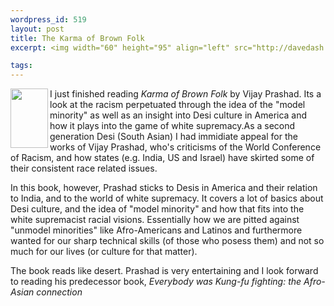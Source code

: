 ```yaml
--- 
wordpress_id: 519
layout: post
title: The Karma of Brown Folk
excerpt: <img width="60" height="95" align="left" src="http://davedash.com/images/articles/20021122230338475_1.jpeg" alt=""> I just finished reading <i>Karma of Brown Folk</i> by Vijay Prashad.  Its a look at the racism perpetuated through the idea of the "model minority" as well as an insight into Desi culture in America and how it plays into the game of white supremacy.

tags: 
---
```


<img width="60" height="95" align="left" src="http://davedash.com/images/articles/20021122230338475_1.jpeg" alt=""> I just finished reading <i>Karma of Brown Folk</i> by Vijay Prashad.  Its a look at the racism perpetuated through the idea of the "model minority" as well as an insight into Desi culture in America and how it plays into the game of white supremacy.<!--more-->As a second generation Desi (South Asian) I had immidiate appeal for the works of Vijay Prashad, who's criticisms of the World Conference of Racism, and how states (e.g. India, US and Israel) have skirted some of their consistent race related issues.<p>In this book, however, Prashad sticks to Desis in America and their relation to India, and to the world of white supremacy.  It covers a lot of basics about Desi culture, and the idea of "model minority" and how that fits into the white supremacist racial visions.  Essentially how we are pitted against "unmodel minorities" like Afro-Americans and Latinos and furthermore wanted for our sharp technical skills (of those who posess them) and not so much for our lives (or culture for that matter).</p><p>The book reads like desert.  Prashad is very entertaining and I look forward to reading his predecessor book, <i>Everybody was Kung-fu fighting: the Afro-Asian connection</i></p>
